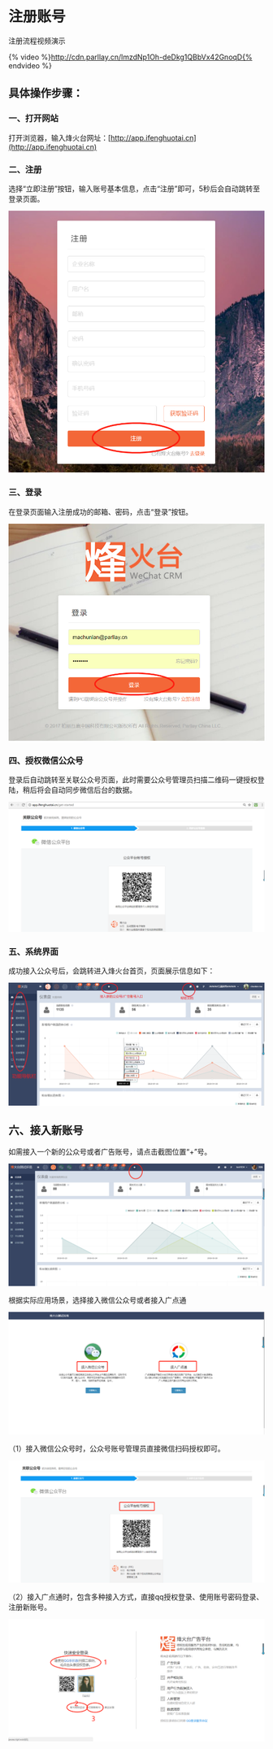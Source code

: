 # 注册账号

注册流程视频演示

{% video %}http://cdn.parllay.cn/lmzdNp1Oh-deDkg1QBbVx42GnoqD{% endvideo %} 

## 具体操作步骤：

### 一、打开网站

打开浏览器，输入烽火台网址：[http://app.ifenghuotai.cn](http://app.ifenghuotai.cn)

### 二、注册

选择“立即注册”按钮，输入账号基本信息，点击“注册”即可，5秒后会自动跳转至登录页面。

![](/assets/1516333690%281%29.jpg)

### 三、登录

在登录页面输入注册成功的邮箱、密码，点击“登录”按钮。

![](/assets/1516334975%281%29.png)

### 四、授权微信公众号

登录后自动跳转至关联公众号页面，此时需要公众号管理员扫描二维码一键授权登陆，稍后将会自动同步微信后台的数据。

![](/assets/1524109945%281%29.jpg)

### 五、系统界面

成功接入公众号后，会跳转进入烽火台首页，页面展示信息如下：

![](/assets/1524110093%281%29.jpg)

## 六、接入新账号

如需接入一个新的公众号或者广告账号，请点击截图位置“+”号。

![](/assets/1522290877%281%29.jpg)

根据实际应用场景，选择接入微信公众号或者接入广点通

![](/assets/1522291641%281%29.jpg)

（1）接入微信公众号时，公众号账号管理员直接微信扫码授权即可。

![](/assets/1522291538%281%29.jpg)

（2）接入广点通时，包含多种接入方式，直接qq授权登录、使用账号密码登录、注册新账号。

![](/assets/1522290329%281%29.jpg)

